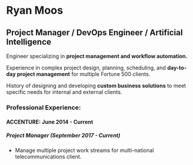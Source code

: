 # Ryan Moos 
## Project Manager / DevOps Engineer / Artificial Intelligence

Engineer specializing in **project management and workflow automation.**

Experience in complex project design, planning, scheduling, and **day-to-day project management** for multiple Fortune 500 clients.

History of designing and developing **custom business solutions** to meet specific needs for internal and external clients.


### Professional Experience:
#### ACCENTURE: June 2014 - Current
##### Project Manager (September 2017 - Current)
* Manage multiple project work streams for multi-national telecommunications client. 
